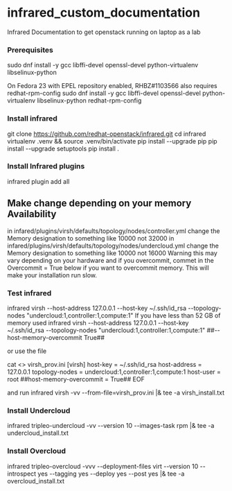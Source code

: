 # infrared_custom_documentation
Infrared Documentation to get openstack running on laptop as a lab 

### Prerequisites ###
sudo dnf install -y gcc libffi-devel openssl-devel python-virtualenv libselinux-python

On Fedora 23 with EPEL repository enabled, RHBZ#1103566 also requires
redhat-rpm-config
sudo dnf install -y gcc libffi-devel openssl-devel python-virtualenv libselinux-python redhat-rpm-config

### Install infrared ###
git clone https://github.com/redhat-openstack/infrared.git
cd infrared
virtualenv .venv && source .venv/bin/activate
pip install --upgrade pip
pip install --upgrade setuptools
pip install .

### Install Infrared plugins  ###
infrared plugin add all

## Make change depending on your memory Availability
in infared/plugins/virsh/defaults/topology/nodes/controller.yml change the Memory designation to something like 10000 not 32000
in infared/plugins/virsh/defaults/topology/nodes/undercloud.yml change the Memory designation to something like 10000 not 16000
Warning this may vary depending on your hardware and if you overcommit, commet in the Overcommit = True below if you want to overcommit memory. This will make your installation run slow.

### Test infrared  ###
infrared virsh --host-address 127.0.0.1 --host-key ~/.ssh/id_rsa --topology-nodes "undercloud:1,controller:1,compute:1"
If you have less than 52 GB of memory used
infrared virsh --host-address 127.0.0.1 --host-key ~/.ssh/id_rsa --topology-nodes "undercloud:1,controller:1,compute:1" ##--host-memory-overcommit True##

or use the file

cat <<EOF >> virsh_prov.ini
[virsh]
host-key = ~/.ssh/id_rsa
host-address = 127.0.0.1
topology-nodes = undercloud:1,controller:1,compute:1
host-user = root
##host-memory-overcommit = True##
EOF

and run
infrared virsh -vv --from-file=virsh_prov.ini |& tee -a virsh_install.txt


### Install Undercloud  ###
infrared tripleo-undercloud -vv --version 10 --images-task rpm |& tee -a undercloud_install.txt


### Install Overcloud  ###
infrared tripleo-overcloud -vvv --deployment-files virt --version 10 --introspect yes --tagging yes --deploy yes --post yes |& tee -a overcloud_install.txt
